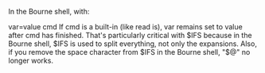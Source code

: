 In the Bourne shell, with:

var=value cmd
If cmd is a built-in (like read is), var remains set to value after cmd has finished. That's particularly critical with $IFS because in the Bourne shell, $IFS is used to split everything, not only the expansions. Also, if you remove the space character from $IFS in the Bourne shell, "$@" no longer works.

